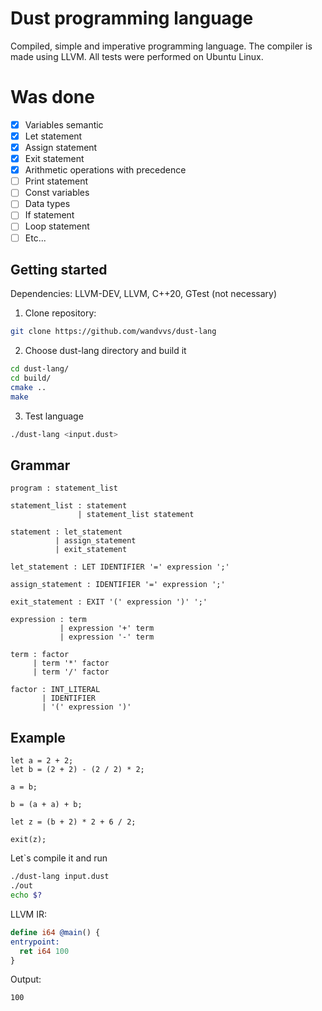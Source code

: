 # Dust programming language
Сompiled, simple and imperative programming language. The compiler is made using LLVM. All tests were performed on Ubuntu Linux.

# Was done
- [x] Variables semantic
- [x] Let statement
- [x] Assign statement
- [x] Exit statement
- [x] Arithmetic operations with precedence
- [ ] Print statement
- [ ] Const variables
- [ ] Data types
- [ ] If statement
- [ ] Loop statement
- [ ] Etc...

## Getting started
Dependencies: LLVM-DEV, LLVM, C++20, GTest (not necessary)
1. Clone repository:
```bash
git clone https://github.com/wandvvs/dust-lang
```
2. Choose dust-lang directory and build it
```bash
cd dust-lang/
cd build/
cmake ..
make
```
3. Test language
```bash
./dust-lang <input.dust>
```
## Grammar
```
program : statement_list

statement_list : statement
               | statement_list statement

statement : let_statement
          | assign_statement
          | exit_statement

let_statement : LET IDENTIFIER '=' expression ';'

assign_statement : IDENTIFIER '=' expression ';'

exit_statement : EXIT '(' expression ')' ';'

expression : term
           | expression '+' term
           | expression '-' term

term : factor
     | term '*' factor
     | term '/' factor

factor : INT_LITERAL
       | IDENTIFIER
       | '(' expression ')'
```

## Example
```
let a = 2 + 2;
let b = (2 + 2) - (2 / 2) * 2;

a = b;

b = (a + a) + b;

let z = (b + 2) * 2 + 6 / 2;

exit(z);
```

Let`s compile it and run
```bash
./dust-lang input.dust
./out
echo $?
```

LLVM IR:
```llvm
define i64 @main() {
entrypoint:
  ret i64 100
}
```

Output:
```
100
```
